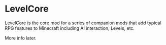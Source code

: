 LevelCore
=========

LevelCore is the core mod for a series of companion mods that add typical RPG features to Minecraft including AI interaction, Levels, etc.

More info later.
